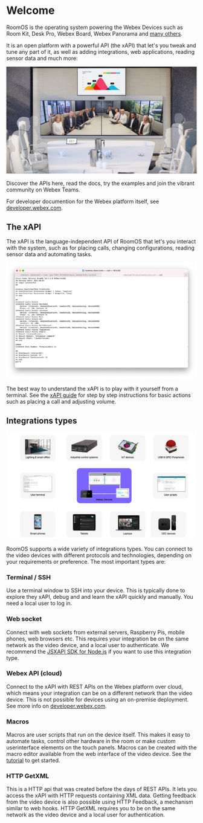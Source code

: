 # Welcome

RoomOS is the operating system powering the Webex Devices such as Room Kit, Desk Pro, Webex Board, Webex Panorama and [many others](https://projectworkplace.cisco.com/).

It is an open platform with a powerful API (the xAPI) that let's you tweak and tune any part of it, as well as adding integrations, web applications, reading sensor data and much more:

<img src="/docs/images/meetingroom2.jpg" />

Discover the APIs here, read the docs, try the examples and join the vibrant community on Webex Teams.

For developer documention for the Webex platform itself, see [developer.webex.com](https://developer.webex.com).

## The xAPI

The xAPI is the language-independent API of RoomOS that let's you interact with the system, such as for placing calls, changing configurations, reading sensor data and automating tasks.

<img src="/docs/images/tshell.png" />

The best way to understand the xAPI is to play with it yourself from a terminal. See the [xAPI guide](/docs/xAPI.md) for step by step instructions for basic actions such as placing a call and adjusting volume.

## Integrations types

<img src="/docs/images/integrations.png" />

RoomOS supports a wide variety of integrations types. You can connect to the video devices with different protocols and technologies, depending on your requirements or preference. The most important types are:

### Terminal / SSH

Use a terminal window to SSH into your device. This is typically done to explore they xAPI, debug and and learn the xAPI quickly and manually. You need a local user to log in.

### Web socket

Connect with web sockets from external servers, Raspberry Pis, mobile phones, web browsers etc. This requires your integration be on the same network as the video device, and a local user to authenticate. We recommend the [JSXAPI SDK for Node.js](/docs/JSXAPI/Intro.md) if you want to use this integration type.

### Webex API (cloud)

Connect to the xAPI with REST APIs on the Webex platform over cloud, which means your integration can be on a different network than the video device. This is not possible for devices using an on-premise deployment. See more info on [developer.webex.com](https://developer.webex.com/docs/api/v1/xapi).

### Macros

Macros are user scripts that run on the device itself. This makes it easy to automate tasks, control other hardware in the room or make custom userinterface elements on the touch panels. Macros can be created with the macro editor available from the web interface of the video device. See the [tutorial](/docs/MacroTutorial) to get started.

### HTTP GetXML

This is a HTTP api that was created before the days of REST APIs. It lets you access the xAPI with HTTP requests containing XML data. Getting feedback from the video device is also possible using HTTP Feedback, a mechanism similar to web hooks. HTTP GetXML requires you to be on the same network as the video device and a local user for authentication.

<!--
### RS232

## User roles

-->

